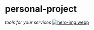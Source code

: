 # personal-project
<i>tools for your services</i>
[![hero-img.webp](https://i.postimg.cc/ZY7Hg6jb/hero-img.webp)](https://postimg.cc/23WnLbPM)
